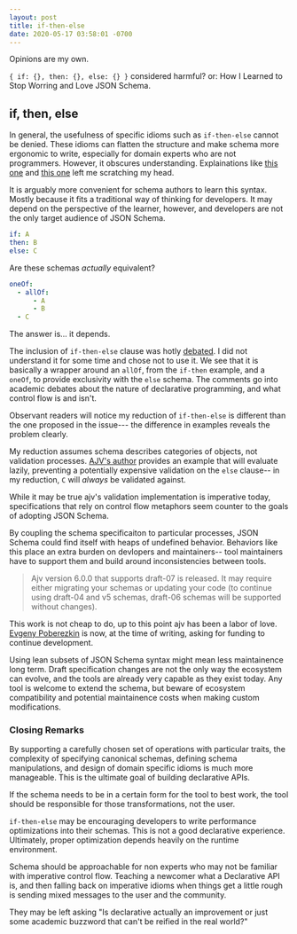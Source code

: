 ```yaml
---
layout: post
title: if-then-else
date: 2020-05-17 03:58:01 -0700
---
```


Opinions are my own.

`{ if: {}, then: {}, else: {} }` considered harmful?
or: How I Learned to Stop Worring and Love JSON Schema.

## if, then, else

In general, the usefulness of specific idioms such as `if-then-else` cannot be denied.
These idioms can flatten the structure and make schema more ergonomic to write,
especially for domain experts who are not programmers.
However, it obscures understanding.
Explainations like [this one](https://stackoverflow.com/questions/51539586/how-do-i-use-the-if-then-else-condition-in-json-schema) and [this one](https://json-schema.org/understanding-json-schema/reference/conditionals.html) left me
scratching my head.

It is arguably more convenient for schema authors to learn this syntax.
Mostly because it fits a traditional way of thinking for developers.
It may depend on the perspective of the learner, however, and developers are
not the only target audience of JSON Schema.

```yaml
if: A
then: B
else: C
```
Are these schemas *actually* equivalent?
```yaml
oneOf:
  - allOf:
      - A
      - B
  - C
```
The answer is... it depends.

The inclusion of `if-then-else` clause was hotly [debated](https://github.com/json-schema-org/json-schema-spec/issues/180).
I did not understand it for some time and chose not to use it.
We see that it is basically a wrapper around an `allOf`, from the `if-then` example,
and a `oneOf`, to provide exclusivity with the `else` schema. The comments go
into academic debates about the nature of declarative programming, and what
control flow is and isn't.

Observant readers will notice my reduction of `if-then-else` is different than
the one proposed in the issue--- the difference in examples reveals the problem clearly.

My reduction assumes schema describes categories of objects, not validation processes.
[AJV's author](https://github.com/epoberezkin) provides an example that will
evaluate lazily, preventing a potentially expensive validation on the `else`
clause-- in my reduction, `C` will *always* be validated against.

While it may be true ajv's validation implementation is imperative today,
specifications that rely on control flow metaphors seem counter to the goals of
adopting JSON Schema.

By coupling the schema specificaiton to particular processes, JSON Schema
could find itself with heaps of undefined behavior.
Behaviors like this place an extra burden on devlopers and maintainers-- tool maintainers have to support them and build around inconsistencies between tools.

> Ajv version 6.0.0 that supports draft-07 is released. It may require either migrating your schemas or updating your code (to continue using draft-04 and v5 schemas, draft-06 schemas will be supported without changes).

This work is not cheap to do, up to this point ajv has been a labor of love.
[Evgeny Poberezkin](https://github.com/epoberezkin) is now, at the time of writing,
asking for funding to continue development.

Using lean subsets of JSON Schema syntax might mean less maintainence long term.
Draft specification changes are not the only way the ecosystem can evolve,
and the tools are already very capable as they exist today.
Any tool is welcome to extend the schema, but beware of ecosystem compatibility
and potential maintainence costs when making custom modifications.

### Closing Remarks

By supporting a carefully chosen set of operations with particular traits, the
complexity of specifying canonical schemas, defining schema manipulations, and
design of domain specific idioms is much more manageable.
This is the ultimate goal of building declarative APIs.

If the schema needs to be in a certain form for the tool to best work, the tool should be responsible for those transformations, not the user.

`if-then-else` may be encouraging developers to write performance optimizations into
their schemas. This is not a good declarative experience.
Ultimately, proper optimization depends heavily on the runtime environment.

Schema should be approachable for non experts who may not be familiar with
imperative control flow.
Teaching a newcomer what a Declarative API is, and then falling back on
imperative idioms when things get a little rough is sending mixed messages to the
user and the community.

They may be left asking "Is declarative actually an improvement or just some
academic buzzword that can't be reified in the real world?"
